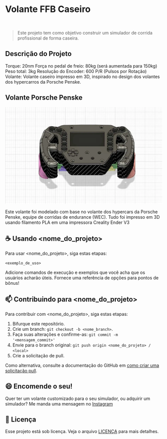 # Volante FFB Caseiro

<img src="" alt="">

> Este projeto tem como objetivo construir um simulador de corrida profissional de forma caseira. 

## Descrição do Projeto

Torque: 20nm
Força no pedal de freio: 80kg (será aumentada para 150kg)
Peso total: 3kg
Resolução do Encoder: 600 P/R (Pulsos por Rotação)
Volante: Volante caseiro impresso em 3D, inspirado no design dos volantes dos hypercarros da Porsche Penske.

## Volante Porsche Penske

<img src="IMG-20240804-WA0012.jpg">

Este volante foi modelado com base no volante dos hypercars da Porsche Penske, equipe de corridas de endurance (WEC).
Tudo foi impresso em 3D usando filamento PLA em uma impressora Creality Ender V3

## ☕ Usando <nome_do_projeto>

Para usar <nome_do_projeto>, siga estas etapas:

```
<exemplo_de_uso>
```

Adicione comandos de execução e exemplos que você acha que os usuários acharão úteis. Fornece uma referência de opções para pontos de bônus!

## 📫 Contribuindo para <nome_do_projeto>

Para contribuir com <nome_do_projeto>, siga estas etapas:

1. Bifurque este repositório.
2. Crie um branch: `git checkout -b <nome_branch>`.
3. Faça suas alterações e confirme-as: `git commit -m '<mensagem_commit>'`
4. Envie para o branch original: `git push origin <nome_do_projeto> / <local>`
5. Crie a solicitação de pull.

Como alternativa, consulte a documentação do GitHub em [como criar uma solicitação pull](https://help.github.com/en/github/collaborating-with-issues-and-pull-requests/creating-a-pull-request).

## 😄 Encomende o seu!

Quer ter um volante customizado para o seu simulador, ou adquirir um simulador? Me manda uma mensagem no [Instagram](www.instagram.com/adrianob.13)

## 📝 Licença

Esse projeto está sob licença. Veja o arquivo [LICENÇA](LICENSE.md) para mais detalhes.
